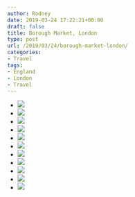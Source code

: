 ```yaml
---
author: Rodney
date: 2019-03-24 17:22:21+00:00
draft: false
title: Borough Market, London
type: post
url: /2019/03/24/borough-market-london/
categories:
- Travel
tags:
- England
- London
- Travel
---
```



  * ![](https://rodneydyer.com/wp-content/uploads/2019/03/img_4312-770x1024.jpg)
  * ![](https://rodneydyer.com/wp-content/uploads/2019/03/img_4311-1024x768.jpg)
  * ![](https://rodneydyer.com/wp-content/uploads/2019/03/img_4324-1024x768.jpg)
  * ![](https://rodneydyer.com/wp-content/uploads/2019/03/img_4320-768x1024.jpg)
  * ![](https://rodneydyer.com/wp-content/uploads/2019/03/img_4326-1024x768.jpg)
  * ![](https://rodneydyer.com/wp-content/uploads/2019/03/img_4322-1024x768.jpg)
  * ![](https://rodneydyer.com/wp-content/uploads/2019/03/img_4314-768x1024.jpg)
  * ![](https://rodneydyer.com/wp-content/uploads/2019/03/img_4318-1024x768.jpg)
  * ![](https://rodneydyer.com/wp-content/uploads/2019/03/img_4313-768x1024.jpg)
  * ![](https://rodneydyer.com/wp-content/uploads/2019/03/img_4325-768x1024.jpg)
  * ![](https://rodneydyer.com/wp-content/uploads/2019/03/img_4323-1024x768.jpg)


